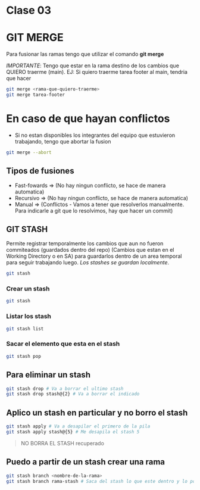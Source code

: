 # Clase 03

# GIT MERGE
Para fusionar las ramas tengo que utilizar el comando **git merge**

*IMPORTANTE*: Tengo que estar en la rama destino de los cambios que QUIERO traerme (main).
EJ: Si quiero traerme tarea footer al main, tendria que hacer

```sh
git merge <rama-que-quiero-traerme>
git merge tarea-footer
```
# En caso de que hayan conflictos
* Si no estan disponibles los integrantes del equipo que estuvieron trabajando, tengo que abortar la fusion
```sh
git merge --abort
```
## Tipos de fusiones

* Fast-fowards => (No hay ningun conflicto, se hace de manera automatica)
* Recursivo => (No hay ningun conflicto, se hace de manera automatica)
* Manual => (Conflictos - Vamos a tener que resolverlos manualmente. Para indicarle a git que lo resolvimos, hay que hacer un commit)

## GIT STASH
Permite registrar temporalmente los cambios que aun no fueron commiteados (guardados dentro del repo) (Cambios que estan en el Working Directory o en SA) para guardarlos dentro de un area temporal para seguir trabajando luego. *Los stashes se guardan localmente*.

```sh
git stash
```

### Crear un stash
```sh
git stash
```

### Listar los stash
```sh
git stash list
```

### Sacar el elemento que esta en el stash
```sh
git stash pop
```

## Para eliminar un stash

```sh
git stash drop # Va a borrar el ultimo stash
git stash drop stash@{2} # Va a borrar el indicado
```

## Aplico un stash en particular y no borro el stash
```sh
git stash apply # Va a desapilar el primero de la pila
git stash apply stash@{5} # Me desapila el stash 5
```

> NO BORRA EL STASH recuperado

## Puedo a partir de un stash crear una rama
```sh
git stash branch <nombre-de-la-rama>
git stash branch rama-stash # Saca del stash lo que este dentro y lo pone en una nueva rama
```


